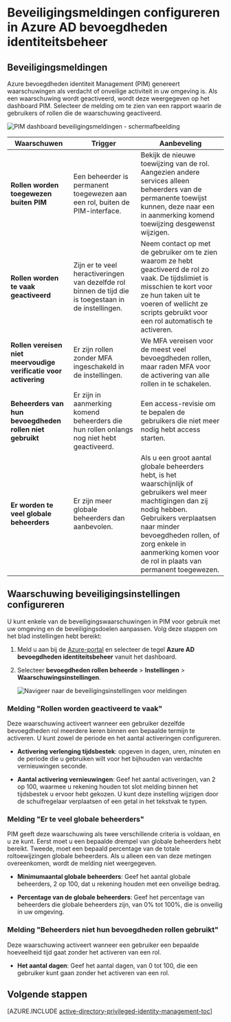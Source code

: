 <properties
   pageTitle="Het configureren van beveiligingsmeldingen | Microsoft Azure"
   description="Informatie over het configureren van beveiligingsmeldingen voor bevoegdheden identiteitsbeheer Azure extensie."
   services="active-directory"
   documentationCenter=""
   authors="kgremban"
   manager="femila"
   editor=""/>

<tags
   ms.service="active-directory"
   ms.devlang="na"
   ms.topic="article"
   ms.tgt_pltfrm="na"
   ms.workload="identity"
   ms.date="09/02/2016"
   ms.author="kgremban"/>

# <a name="how-to-configure-security-alerts-in-azure-ad-privileged-identity-management"></a>Beveiligingsmeldingen configureren in Azure AD bevoegdheden identiteitsbeheer

## <a name="security-alerts"></a>Beveiligingsmeldingen
Azure bevoegdheden identiteit Management (PIM) genereert waarschuwingen als verdacht of onveilige activiteit in uw omgeving is. Als een waarschuwing wordt geactiveerd, wordt deze weergegeven op het dashboard PIM. Selecteer de melding om te zien van een rapport waarin de gebruikers of rollen die de waarschuwing geactiveerd.

![PIM dashboard beveiligingsmeldingen - schermafbeelding][1]



| Waarschuwen | Trigger | Aanbeveling |
| ----- | ------- | -------------- |
| **Rollen worden toegewezen buiten PIM** | Een beheerder is permanent toegewezen aan een rol, buiten de PIM-interface. | Bekijk de nieuwe toewijzing van de rol. Aangezien andere services alleen beheerders van de permanente toewijst kunnen, deze naar een in aanmerking komend toewijzing desgewenst wijzigen. |
| **Rollen worden te vaak geactiveerd** | Zijn er te veel heractiveringen van dezelfde rol binnen de tijd die is toegestaan in de instellingen. | Neem contact op met de gebruiker om te zien waarom ze hebt geactiveerd de rol zo vaak. De tijdslimiet is misschien te kort voor ze hun taken uit te voeren of wellicht ze scripts gebruikt voor een rol automatisch te activeren. |
| **Rollen vereisen niet meervoudige verificatie voor activering** | Er zijn rollen zonder MFA ingeschakeld in de instellingen. | We MFA vereisen voor de meest veel bevoegdheden rollen, maar raden MFA voor de activering van alle rollen in te schakelen. |
| **Beheerders van hun bevoegdheden rollen niet gebruikt** | Er zijn in aanmerking komend beheerders die hun rollen onlangs nog niet hebt geactiveerd. | Een access-revisie om te bepalen de gebruikers die niet meer nodig hebt access starten. |
| **Er worden te veel globale beheerders** | Er zijn meer globale beheerders dan aanbevolen. | Als u een groot aantal globale beheerders hebt, is het waarschijnlijk of gebruikers wel meer machtigingen dan zij nodig hebben. Gebruikers verplaatsen naar minder bevoegdheden rollen, of zorg enkele in aanmerking komen voor de rol in plaats van permanent toegewezen. |

## <a name="configure-security-alert-settings"></a>Waarschuwing beveiligingsinstellingen configureren

U kunt enkele van de beveiligingswaarschuwingen in PIM voor gebruik met uw omgeving en de beveiligingsdoelen aanpassen. Volg deze stappen om het blad instellingen hebt bereikt:

1. Meld u aan bij de [Azure-portal](https://portal.azure.com/) en selecteer de tegel **Azure AD bevoegdheden identiteitsbeheer** vanuit het dashboard.
2. Selecteer **bevoegdheden rollen beheerde** > **Instellingen** > **Waarschuwingsinstellingen**.

    ![Navigeer naar de beveiligingsinstellingen voor meldingen][2]

### <a name="roles-are-being-activated-too-frequently-alert"></a>Melding "Rollen worden geactiveerd te vaak"

Deze waarschuwing activeert wanneer een gebruiker dezelfde bevoegdheden rol meerdere keren binnen een bepaalde termijn te activeren. U kunt zowel de periode en het aantal activeringen configureren.

- **Activering verlenging tijdsbestek**: opgeven in dagen, uren, minuten en de periode die u gebruiken wilt voor het bijhouden van verdachte vernieuwingen seconde.

- **Aantal activering vernieuwingen**: Geef het aantal activeringen, van 2 op 100, waarmee u rekening houden tot slot melding binnen het tijdsbestek u ervoor hebt gekozen. U kunt deze instelling wijzigen door de schuifregelaar verplaatsen of een getal in het tekstvak te typen.


### <a name="there-are-too-many-global-administrators-alert"></a>Melding "Er te veel globale beheerders"

PIM geeft deze waarschuwing als twee verschillende criteria is voldaan, en u ze kunt. Eerst moet u een bepaalde drempel van globale beheerders hebt bereikt. Tweede, moet een bepaald percentage van de totale roltoewijzingen globale beheerders. Als u alleen een van deze metingen overeenkomen, wordt de melding niet weergegeven.  

- **Minimumaantal globale beheerders**: Geef het aantal globale beheerders, 2 op 100, dat u rekening houden met een onveilige bedrag.

- **Percentage van de globale beheerders**: Geef het percentage van beheerders die globale beheerders zijn, van 0% tot 100%, die is onveilig in uw omgeving.

### <a name="administrators-arent-using-their-privileged-roles-alert"></a>Melding "Beheerders niet hun bevoegdheden rollen gebruikt"

Deze waarschuwing activeert wanneer een gebruiker een bepaalde hoeveelheid tijd gaat zonder het activeren van een rol.

- **Het aantal dagen**: Geef het aantal dagen, van 0 tot 100, die een gebruiker kunt gaan zonder het activeren van een rol.

<!--Every topic should have next steps and links to the next logical set of content to keep the customer engaged-->
## <a name="next-steps"></a>Volgende stappen
[AZURE.INCLUDE [active-directory-privileged-identity-management-toc](../../includes/active-directory-privileged-identity-management-toc.md)]


<!--Image references-->

[1]: ./media/active-directory-privileged-identity-management-how-to-configure-security-alerts/PIM_security_dash.png
[2]: ./media/active-directory-privileged-identity-management-how-to-configure-security-alerts/PIM_security_settings.png
